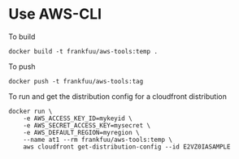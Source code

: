 # Use AWS-CLI

To build
```
docker build -t frankfuu/aws-tools:temp .
```

To push
```
docker push -t frankfuu/aws-tools:tag
```

To run and get the distribution config for a cloudfront distribution
```
docker run \
    -e AWS_ACCESS_KEY_ID=mykeyid \
    -e AWS_SECRET_ACCESS_KEY=mysecret \
    -e AWS_DEFAULT_REGION=myregion \
    --name at1 --rm frankfuu/aws-tools:temp \
    aws cloudfront get-distribution-config --id E2VZ0IASAMPLE
```